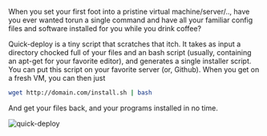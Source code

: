 When you set your first foot into a pristine virtual machine/server/.., have
you ever wanted torun a single command and have all your familiar config files
and software installed for you while you drink coffee?

Quick-deploy is a tiny script that scratches that itch.
It takes as input a directory chocked full of your files and an bash script
(usually, containing an apt-get for your favorite editor), and generates a single
installer script. You can put this script on your favorite server (or, Github).
When you get on a fresh VM, you can then just

```bash
wget http://domain.com/install.sh | bash
```
And get your files back, and your programs installed in no time.

![quick-deploy](showcase.git)


